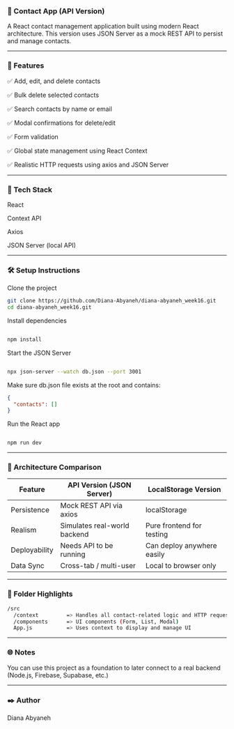 ### 📇 Contact App (API Version)
A React contact management application built using modern React architecture. This version uses JSON Server as a mock REST API to persist and manage contacts.

---

### 🚀 Features
✅ Add, edit, and delete contacts

✅ Bulk delete selected contacts

✅ Search contacts by name or email

✅ Modal confirmations for delete/edit

✅ Form validation

✅ Global state management using React Context

✅ Realistic HTTP requests using axios and JSON Server


---

### 🧱 Tech Stack

React

Context API

Axios

JSON Server (local API)


---

### 🛠️ Setup Instructions

Clone the project

```bash
git clone https://github.com/Diana-Abyaneh/diana-abyaneh_week16.git
cd diana-abyaneh_week16.git
```

Install dependencies

```bash

npm install
```

Start the JSON Server
```bash

npx json-server --watch db.json --port 3001
```

Make sure db.json file exists at the root and contains:

```json
{
  "contacts": []
}
```

Run the React app

```bash

npm run dev
```


---

### 🧠 Architecture Comparison

| Feature         | API Version (JSON Server)        | LocalStorage Version         |
|-----------------|----------------------------------|------------------------------|
| Persistence     | Mock REST API via axios          | localStorage                 |
| Realism         | Simulates real-world backend     | Pure frontend for testing    |
| Deployability   | Needs API to be running          | Can deploy anywhere easily   |
| Data Sync       | Cross-tab / multi-user           | Local to browser only        |

---

### 🧩 Folder Highlights
```bash
/src
  /context         => Handles all contact-related logic and HTTP requests
  /components      => UI components (Form, List, Modal)
  App.js           => Uses context to display and manage UI

  ```

---

### 🌐 Notes
You can use this project as a foundation to later connect to a real backend (Node.js, Firebase, Supabase, etc.)

--- 

### ✒️ Author
Diana Abyaneh
